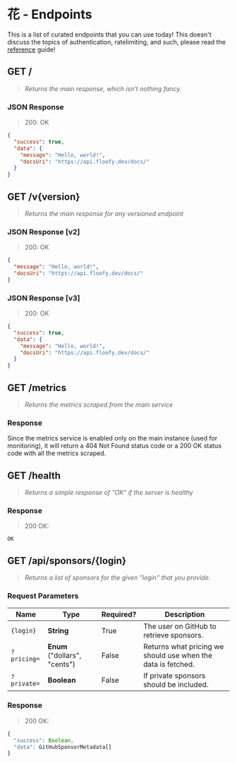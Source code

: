 # 花 - Endpoints
This is a list of curated endpoints that you can use today! This doesn't discuss the topics of authentication,
ratelimiting, and such, please read the [reference](/reference) guide!

## GET /
> *Returns the main response, which isn't nothing fancy.*

### JSON Response
> 200: OK

```json
{
  "success": true,
  "data": {
    "message": "Hello, world!",
    "docsUri": "https://api.floofy.dev/docs/"
  }
}
```

## GET /v{version}
> *Returns the main response for any versioned endpoint*

### JSON Response [v2]
> 200: OK

```json
{
  "message": "Hello, world!",
  "docsUri": "https://api.floofy.dev/docs/"
}
```

### JSON Response [v3]
> 200: OK

```json
{
  "success": true,
  "data": {
    "message": "Hello, world!",
    "docsUri": "https://api.floofy.dev/docs/"
  }
}
```

## GET /metrics
> *Returns the metrics scraped from the main service*

### Response
Since the metrics service is enabled only on the main instance (used for monitoring), it will return a 404 Not Found status
code or a 200 OK status code with all the metrics scraped.

## GET /health
> *Returns a simple response of "OK" if the server is healthy*

### Response
> 200 OK:

```
OK
```

## GET /api/sponsors/{login}
> *Returns a list of sponsors for the given "login" that you provide.*

### Request Parameters
| Name        | Type                          | Required?   | Description                                                   |
|-------------|-------------------------------|-------------|---------------------------------------------------------------|
| `{login}`   | **String**                    | True        | The user on GitHub to retrieve sponsors.                      |
| `?pricing=` | **Enum** ("dollars", "cents") | False       | Returns what pricing we should use when the data is fetched.  |
| `?private=` | **Boolean**                   | False       | If private sponsors should be included.                       |

### Response
> 200 OK:

```js
{
  "success": Boolean,
  "data": GitHubSponsorMetadata[]
}
```
